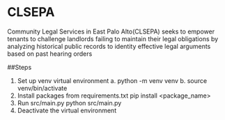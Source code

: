 # CLSEPA
Community Legal Services in East Palo Alto(CLSEPA) seeks to empower tenants to challenge landlords failing to maintain their legal obligations by analyzing historical public records to identity effective legal arguments based on past hearing orders

##Steps
1. Set up venv virtual environment
	a. python -m venv venv
	b. source venv/bin/activate
2. Install packages from requirements.txt
	pip install <package_name>
3. Run src/main.py
	python src/main.py
4. Deactivate the virtual environment
